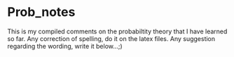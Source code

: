 # Prob_notes
This is my compiled comments on the probabiltity theory that I have learned so far.
Any correction of spelling, do it on the latex files. Any suggestion regarding the wording,
write it below...;)
